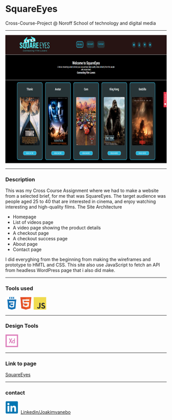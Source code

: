 <div>
  <h1> SquareEyes </h1>
  <p> Cross-Course-Project @ Noroff School of technology and digital media </p>
 </div>
 
 ---

<div>
  <img src="https://github.com/Noroff-FEU-Assignments/cross-course-project-Pjatte1337/blob/main/img/cross-course.png"width="1200" height="400"/> </img>
</div>

 ---
 
### Description
<p>
  This was my Cross Course Assignment where we had to make a website from a selected brief, for me that was SquareEyes.
  The target audience was people aged 25 to 40 that are interested in cinema, and enjoy watching interesting and high-quality films.
  The Site Architecture
  <ul>
  <li> Homepage </li>
  <li> List of videos page </li>
  <li> A video page showing the product details </li>
  <li> A checkout page</li>
  <li> A checkout success page</li>
  <li> About page</li>
  <li> Contact page</li>
  </ul>
  I did everyghing from the beginning from making the wireframes and prototype to HMTL and CSS. 
  This site also use JavaScript to fetch an API from headless WordPress page that i also did make. 
</p>

 ---

### Tools used
<div>
  <img src="https://github.com/devicons/devicon/blob/master/icons/css3/css3-plain-wordmark.svg"  title="CSS3" alt="CSS" width="40" height="40"/>
  <img src="https://github.com/devicons/devicon/blob/master/icons/html5/html5-original.svg" title="HTML5" alt="HTML" width="40" height="40"/>
  <img src="https://github.com/devicons/devicon/blob/master/icons/javascript/javascript-original.svg" title="JavaScript" alt="JS" width="40" height="40"/>
</div>

---

### Design Tools
<p>
  <img src="https://github.com/devicons/devicon/blob/master/icons/xd/xd-line.svg" title="XD" alt="XD" width="40" height="40"/>&nbsp;
</p>

---

### Link to page
<div>
  <a href="https://cross-course-joakimvanebo.netlify.app/"> SquareEyes</a>
</div>

---

### contact
<div>
  <img src="https://github.com/devicons/devicon/blob/master/icons/linkedin/linkedin-original.svg"title="HTML5" alt="HTML" width="40" height="40"/>&nbsp;
  <a href="https://www.linkedin.com/in/joakim-vanebo-93a64562/"> Linkedin/Joakimvanebo </a>
</div>




